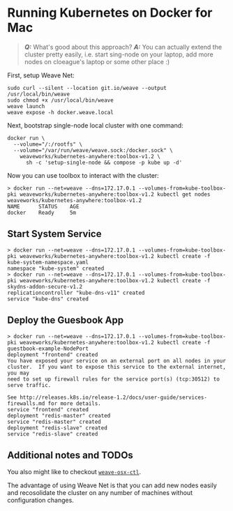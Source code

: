# Running Kubernetes on Docker for Mac

> ***Q:*** What's good about this approach?
> ***A:*** You can actually extend the cluster pretty easily, i.e. start sing-node on your laptop, add more nodes on cloeague's laptop or some other place :)

First, setup Weave Net:
```
sudo curl --silent --location git.io/weave --output /usr/local/bin/weave
sudo chmod +x /usr/local/bin/weave
weave launch
weave expose -h docker.weave.local
```

Next, bootstrap single-node local cluster with one command:
```
docker run \
  --volume="/:/rootfs" \
  --volume="/var/run/weave/weave.sock:/docker.sock" \
    weaveworks/kubernetes-anywhere:toolbox-v1.2 \
      sh -c 'setup-single-node && compose -p kube up -d'
```

Now you can use toolbox to interact with the cluster:
```
> docker run --net=weave --dns=172.17.0.1 --volumes-from=kube-toolbox-pki weaveworks/kubernetes-anywhere:toolbox-v1.2 kubectl get nodes
weaveworks/kubernetes-anywhere:toolbox-v1.2
NAME      STATUS    AGE
docker    Ready     5m
```

## Start System Service

```
> docker run --net=weave --dns=172.17.0.1 --volumes-from=kube-toolbox-pki weaveworks/kubernetes-anywhere:toolbox-v1.2 kubectl create -f kube-system-namespace.yaml
namespace "kube-system" created
> docker run --net=weave --dns=172.17.0.1 --volumes-from=kube-toolbox-pki weaveworks/kubernetes-anywhere:toolbox-v1.2 kubectl create -f skydns-addon-secure-v1.2
replicationcontroller "kube-dns-v11" created
service "kube-dns" created
```

## Deploy the Guesbook App

```
> docker run --net=weave --dns=172.17.0.1 --volumes-from=kube-toolbox-pki weaveworks/kubernetes-anywhere:toolbox-v1.2 kubectl create -f
guestbook-example-NodePort
deployment "frontend" created
You have exposed your service on an external port on all nodes in your
cluster.  If you want to expose this service to the external internet, you may
need to set up firewall rules for the service port(s) (tcp:30512) to serve traffic.

See http://releases.k8s.io/release-1.2/docs/user-guide/services-firewalls.md for more details.
service "frontend" created
deployment "redis-master" created
service "redis-master" created
deployment "redis-slave" created
service "redis-slave" created
```

## Additional notes and TODOs

You also might like to checkout [`weave-osx-ctl`](https://github.com/pidster/weave-osx-ctl/).

The advantage of using Weave Net is that you can add new nodes easily and recosolidate the cluster on any number of
machines without configuration changes.
